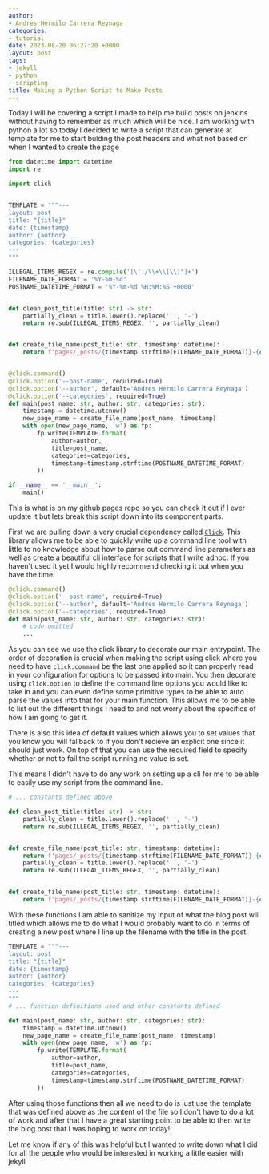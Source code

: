 ```yaml
---
author:
- Andres Hermilo Carrera Reynaga
categories:
- tutorial
date: 2023-08-20 06:27:20 +0000
layout: post
tags:
- jekyll
- python
- scripting
title: Making a Python Script to Make Posts
---
```


Today I will be covering a script I made to help me build posts on jenkins without having to remember as much which will be nice. I am working with python a lot so today I decided to write a script that can generate at template for me to start bulding the post headers and what not based on when I wanted to create the page

``` python
from datetime import datetime
import re

import click


TEMPLATE = """---
layout: post
title: "{title}"
date: {timestamp}
author: {author}
categories: {categories}
---
"""

ILLEGAL_ITEMS_REGEX = re.compile('[\':/\\+\\[\\]"]+')
FILENAME_DATE_FORMAT = '%Y-%m-%d'
POSTNAME_DATETIME_FORMAT = '%Y-%m-%d %H:%M:%S +0000'


def clean_post_title(title: str) -> str: 
    partially_clean = title.lower().replace(' ', '-')
    return re.sub(ILLEGAL_ITEMS_REGEX, '', partially_clean)


def create_file_name(post_title: str, timestamp: datetime):
    return f'pages/_posts/{timestamp.strftime(FILENAME_DATE_FORMAT)}-{clean_post_title(post_title)}.markdown'


@click.command()
@click.option('--post-name', required=True)
@click.option('--author', default='Andres Hermilo Carrera Reynaga')
@click.option('--categories', required=True)
def main(post_name: str, author: str, categories: str):
    timestamp = datetime.utcnow()
    new_page_name = create_file_name(post_name, timestamp)
    with open(new_page_name, 'w') as fp:
        fp.write(TEMPLATE.format(
            author=author,
            title=post_name,
            categories=categories,
            timestamp=timestamp.strftime(POSTNAME_DATETIME_FORMAT)
        ))

if __name__ == '__main__':
    main()
```

This is what is on my github pages repo so you can check it out if I ever update it but lets break this script down into its component parts.

First we are pulling down a very crucial dependency called [`Click`](https://click.palletsprojects.com/en/8.1.x/). This library allows me to be able to quickly write up a command line tool with little to no knowledge about how to parse out command line parameters as well as create a beautiful cli interface for scripts that I write adhoc. If you haven't used it yet I would highly recommend checking it out when you have the time.

```python
@click.command()
@click.option('--post-name', required=True)
@click.option('--author', default='Andres Hermilo Carrera Reynaga')
@click.option('--categories', required=True)
def main(post_name: str, author: str, categories: str):
    # code omitted
    ...
```

As you can see we use the click library to decorate our main entrypoint. The order of decoration is crucial when making the script using click where you need to have `click.command` be the last one applied so it can properly read in your configuration for options to be passed into main. You then decorate using `click.option` to define the command line options you would like to take in and you can even define some primitive types to be able to auto parse the values into that for your main function. This allows me to be able to list out the different things I need to and not worry about the specifics of how I am going to get it.

There is also this idea of default values which allows you to set values that you know you will fallback to if you don't recieve an explicit one since it should just work. On top of that you can use the required field to specify whether or not to fail the script running no value is set. 

This means I didn't have to do any work on setting up a cli for me to be able to easily use my script from the command line.

```python
# ... constants defined above

def clean_post_title(title: str) -> str: 
    partially_clean = title.lower().replace(' ', '-')
    return re.sub(ILLEGAL_ITEMS_REGEX, '', partially_clean)


def create_file_name(post_title: str, timestamp: datetime):
    return f'pages/_posts/{timestamp.strftime(FILENAME_DATE_FORMAT)}-{clean_post_title(post_title)}.markdown'def clean_post_title(title: str) -> str: 
    partially_clean = title.lower().replace(' ', '-')
    return re.sub(ILLEGAL_ITEMS_REGEX, '', partially_clean)


def create_file_name(post_title: str, timestamp: datetime):
    return f'pages/_posts/{timestamp.strftime(FILENAME_DATE_FORMAT)}-{clean_post_title(post_title)}.markdown'
```

With these functions I am able to sanitize my input of what the blog post will titled which allows me to do what I would probably want to do in terms of creating a new post where I line up the filename with the title in the post.

```python
TEMPLATE = """---
layout: post
title: "{title}"
date: {timestamp}
author: {author}
categories: {categories}
---
"""
# ... function definitions used and other constants defined

def main(post_name: str, author: str, categories: str):
    timestamp = datetime.utcnow()
    new_page_name = create_file_name(post_name, timestamp)
    with open(new_page_name, 'w') as fp:
        fp.write(TEMPLATE.format(
            author=author,
            title=post_name,
            categories=categories,
            timestamp=timestamp.strftime(POSTNAME_DATETIME_FORMAT)
        ))
```

After using those functions then all we need to do is just use the template that was defined above as the content of the file so I don't have to do a lot of work and after that I have a great starting point to be able to then write the blog post that I was hoping to work on today!! 

Let me know if any of this was helpful but I wanted to write down what I did for all the people who would be interested in working a little easier with jekyll